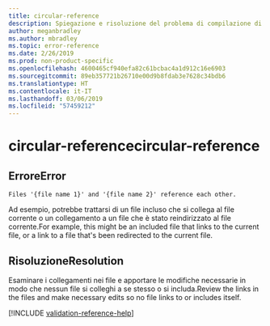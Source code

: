 ```yaml
---
title: circular-reference
description: Spiegazione e risoluzione del problema di compilazione di Docs circular-reference
author: meganbradley
ms.author: mbradley
ms.topic: error-reference
ms.date: 2/26/2019
ms.prod: non-product-specific
ms.openlocfilehash: 4600465cf940efa82c61bcbac4a1d912c16e6903
ms.sourcegitcommit: 89eb357721b26710e00d9b8fdab3e7628c34bdb6
ms.translationtype: HT
ms.contentlocale: it-IT
ms.lasthandoff: 03/06/2019
ms.locfileid: "57459212"
---
```

# <a name="circular-reference"></a><span data-ttu-id="790de-103">circular-reference</span><span class="sxs-lookup"><span data-stu-id="790de-103">circular-reference</span></span>

## <a name="error"></a><span data-ttu-id="790de-104">Errore</span><span class="sxs-lookup"><span data-stu-id="790de-104">Error</span></span>

`Files '{file name 1}' and '{file name 2}' reference each other.`

<span data-ttu-id="790de-105">Ad esempio, potrebbe trattarsi di un file incluso che si collega al file corrente o un collegamento a un file che è stato reindirizzato al file corrente.</span><span class="sxs-lookup"><span data-stu-id="790de-105">For example, this might be an included file that links to the current file, or a link to a file that's been redirected to the current file.</span></span>

## <a name="resolution"></a><span data-ttu-id="790de-106">Risoluzione</span><span class="sxs-lookup"><span data-stu-id="790de-106">Resolution</span></span>

<span data-ttu-id="790de-107">Esaminare i collegamenti nei file e apportare le modifiche necessarie in modo che nessun file si colleghi a se stesso o si includa.</span><span class="sxs-lookup"><span data-stu-id="790de-107">Review the links in the files and make necessary edits so no file links to or includes itself.</span></span>

<!--make sure to add this file to your includes folder and verify the path-->
[!INCLUDE [validation-reference-help](includes/validation-reference-help.md)]
